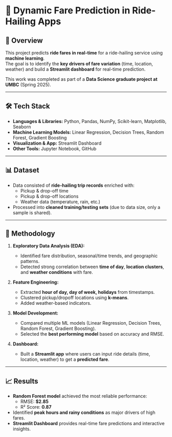 # 🚖 Dynamic Fare Prediction in Ride-Hailing Apps

## 📌 Overview
This project predicts **ride fares in real-time** for a ride-hailing service using **machine learning**.  
The goal is to identify the **key drivers of fare variation** (time, location, weather) and build a **Streamlit dashboard** for real-time prediction.

This work was completed as part of a **Data Science graduate project at UMBC** (Spring 2025).

---

## 🛠️ Tech Stack
- **Languages & Libraries:** Python, Pandas, NumPy, Scikit-learn, Matplotlib, Seaborn  
- **Machine Learning Models:** Linear Regression, Decision Trees, Random Forest, Gradient Boosting  
- **Visualization & App:** Streamlit Dashboard  
- **Other Tools:** Jupyter Notebook, GitHub

---

## 📊 Dataset
- Data consisted of **ride-hailing trip records** enriched with:
  - Pickup & drop-off time  
  - Pickup & drop-off locations  
  - Weather data (temperature, rain, etc.)  
- Processed into **cleaned training/testing sets** (due to data size, only a sample is shared).

---

## 🔎 Methodology
1. **Exploratory Data Analysis (EDA):**
   - Identified fare distribution, seasonal/time trends, and geographic patterns.
   - Detected strong correlation between **time of day**, **location clusters**, and **weather conditions** with fare.

2. **Feature Engineering:**
   - Extracted **hour of day, day of week, holidays** from timestamps.  
   - Clustered pickup/dropoff locations using **k-means**.  
   - Added weather-based indicators.

3. **Model Development:**
   - Compared multiple ML models (Linear Regression, Decision Trees, Random Forest, Gradient Boosting).  
   - Selected the **best performing model** based on accuracy and RMSE.  

4. **Dashboard:**
   - Built a **Streamlit app** where users can input ride details (time, location, weather) to get a **predicted fare**.

---

## 📈 Results
- **Random Forest model** achieved the most reliable performance:
  - RMSE: **$2.85**  
  - R² Score: **0.87**  
- Identified **peak hours and rainy conditions** as major drivers of high fares.  
- **Streamlit Dashboard** provides real-time fare predictions and interactive insights.  


